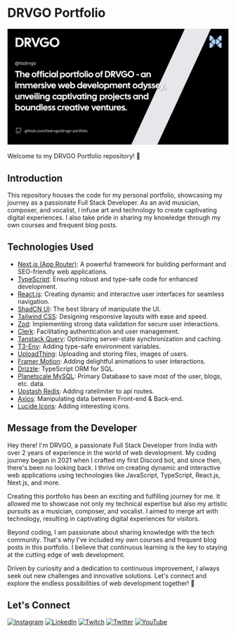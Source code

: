 # **DRVGO Portfolio**

![DRVGO Portfolio](/public/og.jpg)

Welcome to my DRVGO Portfolio repository! 🚀

## Introduction

This repository houses the code for my personal portfolio, showcasing my journey as a passionate Full Stack Developer. As an avid musician, composer, and vocalist, I infuse art and technology to create captivating digital experiences. I also take pride in sharing my knowledge through my own courses and frequent blog posts.

## Technologies Used

-   [Next.js (App Router)](https://nextjs.org/): A powerful framework for building performant and SEO-friendly web applications.
-   [TypeScript](https://www.typescriptlang.org/): Ensuring robust and type-safe code for enhanced development.
-   [React.js](https://react.dev/): Creating dynamic and interactive user interfaces for seamless navigation.
-   [ShadCN UI](https://ui.shadcn.com/): The best library of manipulate the UI.
-   [Tailwind CSS](https://tailwindcss.com/): Designing responsive layouts with ease and speed.
-   [Zod](https://zod.dev/): Implementing strong data validation for secure user interactions.
-   [Clerk](https://clerk.com/): Facilitating authentication and user management.
-   [Tanstack Query](https://tanstack.com/query/latest): Optimizing server-state synchronization and caching.
-   [T3-Env](https://env.t3.gg/): Adding type-safe environment variables.
-   [UploadThing](https://uploadthing.com/): Uploading and storing files, images of users.
-   [Framer Motion](https://www.framer.com/motion/): Adding delightful animations to user interactions.
-   [Drizzle](https://orm.drizzle.team/): TypeScript ORM for SQL.
-   [Planetscale MySQL](https://planetscale.com/): Primary Database to save most of the user, blogs, etc. data.
-   [Upstash Redis](https://upstash.com/): Adding ratelimiter to api routes.
-   [Axios](https://axios-http.com/docs/intro): Manipulating data between Front-end & Back-end.
-   [Lucide Icons](https://lucide.dev/): Adding interesting icons.

## Message from the Developer

Hey there! I'm DRVGO, a passionate Full Stack Developer from India with over 2 years of experience in the world of web development. My coding journey began in 2021 when I crafted my first Discord bot, and since then, there's been no looking back. I thrive on creating dynamic and interactive web applications using technologies like JavaScript, TypeScript, React.js, Next.js, and more.

Creating this portfolio has been an exciting and fulfilling journey for me. It allowed me to showcase not only my technical expertise but also my artistic pursuits as a musician, composer, and vocalist. I aimed to merge art with technology, resulting in captivating digital experiences for visitors.

Beyond coding, I am passionate about sharing knowledge with the tech community. That's why I've included my own courses and frequent blog posts in this portfolio. I believe that continuous learning is the key to staying at the cutting edge of web development.

Driven by curiosity and a dedication to continuous improvement, I always seek out new challenges and innovative solutions. Let's connect and explore the endless possibilities of web development together! 🚀

## Let's Connect

[![Instagram](https://img.shields.io/badge/Instagram-%23E4405F.svg?logo=Instagram&logoColor=white)](https://instagram.com/itsdrvgo) [![LinkedIn](https://img.shields.io/badge/LinkedIn-%230077B5.svg?logo=linkedin&logoColor=white)](https://linkedin.com/in/itsdrvgo) [![Twitch](https://img.shields.io/badge/Twitch-%239146FF.svg?logo=Twitch&logoColor=white)](https://twitch.tv/itsdrvgo) [![Twitter](https://img.shields.io/badge/Twitter-%231DA1F2.svg?logo=Twitter&logoColor=white)](https://twitter.com/itsdrvgo) [![YouTube](https://img.shields.io/badge/YouTube-%23FF0000.svg?logo=YouTube&logoColor=white)](https://youtube.com/@UCFTLRtd7NMfdD_R8ftqXBzQ)
